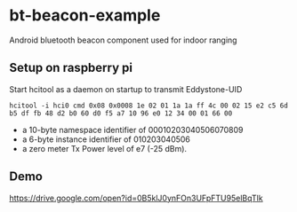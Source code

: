 # bt-beacon-example
Android bluetooth beacon component used for indoor ranging
## Setup on raspberry pi
Start hcitool as a daemon on startup to transmit Eddystone-UID
```
hcitool -i hci0 cmd 0x08 0x0008 1e 02 01 1a 1a ff 4c 00 02 15 e2 c5 6d b5 df fb 48 d2 b0 60 d0 f5 a7 10 96 e0 12 34 00 01 66 00
```
* a 10-byte namespace identifier of 00010203040506070809
* a 6-byte instance identifier of 010203040506
* a zero meter Tx Power level of e7 (-25 dBm).
## Demo
https://drive.google.com/open?id=0B5klJ0ynFOn3UFpFTU95elBqTlk
